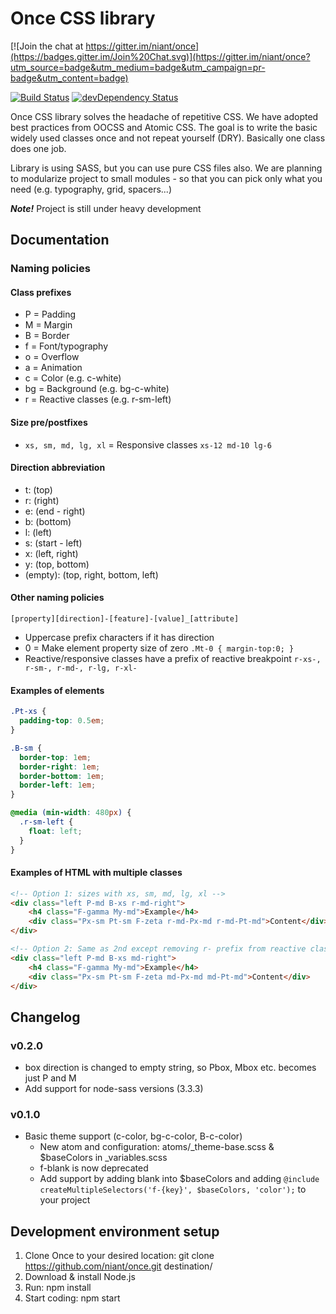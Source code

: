 # Once CSS library

[![Join the chat at https://gitter.im/niant/once](https://badges.gitter.im/Join%20Chat.svg)](https://gitter.im/niant/once?utm_source=badge&utm_medium=badge&utm_campaign=pr-badge&utm_content=badge)

[![Build Status](https://travis-ci.org/niant/once.png?branch=master)](https://travis-ci.org/niant/once) [![devDependency Status](https://david-dm.org/niant/once/dev-status.svg?theme=shields.io)](https://david-dm.org/niant/once#info=devDependencies)

Once CSS library solves the headache of repetitive CSS. We have adopted best practices from OOCSS and Atomic CSS. The goal is to write the basic widely used classes once and not repeat yourself (DRY). Basically one class does one job.

Library is using SASS, but you can use pure CSS files also. We are planning to modularize project to small modules - so that you can pick only what you need (e.g. typography, grid, spacers...)

___Note!___ Project is still under heavy development

## Documentation

### Naming policies 

#### Class prefixes

* P = Padding
* M = Margin
* B = Border
* f = Font/typography
* o = Overflow
* a = Animation
* c = Color (e.g. c-white)
* bg = Background (e.g. bg-c-white)
* r = Reactive classes (e.g. r-sm-left)

#### Size pre/postfixes

* ```xs, sm, md, lg, xl``` = Responsive classes ```xs-12 md-10 lg-6```

#### Direction abbreviation

* t: (top)
* r: (right)
* e: (end - right)
* b: (bottom)
* l: (left)
* s: (start - left)
* x: (left, right)
* y: (top, bottom)
* (empty): (top, right, bottom, left)

#### Other naming policies

``` [property][direction]-[feature]-[value]_[attribute] ```

* Uppercase prefix characters if it has direction
* 0 = Make element property size of zero ```.Mt-0 { margin-top:0; }```
* Reactive/responsive classes have a prefix of reactive breakpoint ```r-xs-, r-sm-, r-md-, r-lg, r-xl- ```

#### Examples of elements

```scss
.Pt-xs {
  padding-top: 0.5em;
}

.B-sm {
  border-top: 1em;
  border-right: 1em;
  border-bottom: 1em;
  border-left: 1em;
}

@media (min-width: 480px) {
  .r-sm-left {
    float: left;
  }
}
```

#### Examples of HTML with multiple classes

```html
<!-- Option 1: sizes with xs, sm, md, lg, xl -->
<div class="left P-md B-xs r-md-right">
    <h4 class="F-gamma My-md">Example</h4>
    <div class="Px-sm Pt-sm F-zeta r-md-Px-md r-md-Pt-md">Content</div>
</div>

<!-- Option 2: Same as 2nd except removing r- prefix from reactive classes -->
<div class="left P-md B-xs md-right">
    <h4 class="F-gamma My-md">Example</h4>
    <div class="Px-sm Pt-sm F-zeta md-Px-md md-Pt-md">Content</div>
</div>

```

## Changelog

### v0.2.0
* box direction is changed to empty string, so Pbox, Mbox etc. becomes just P and M
* Add support for node-sass versions (3.3.3) 

### v0.1.0

* Basic theme support (c-color, bg-c-color, B-c-color)
    - New atom and configuration: atoms/_theme-base.scss & $baseColors in _variables.scss
    - f-blank is now deprecated
    - Add support by adding blank into $baseColors and adding ```@include createMultipleSelectors('f-{key}', $baseColors, 'color');``` to your project


## Development environment setup

1. Clone Once to your desired location:
    git clone https://github.com/niant/once.git destination/
2. Download & install Node.js
3. Run: npm install
4. Start coding: npm start
